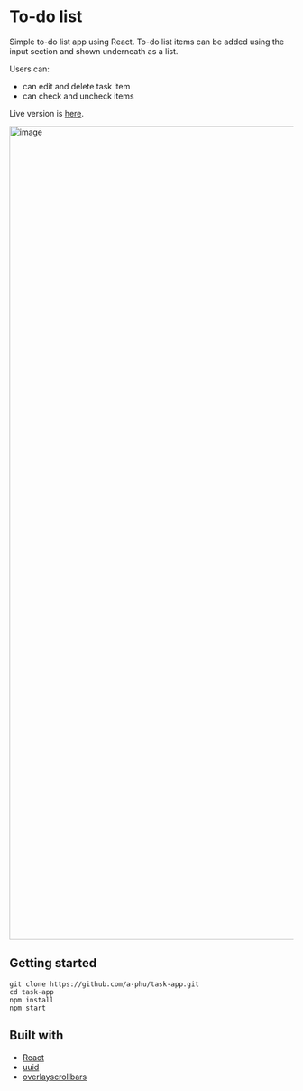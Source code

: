 # To-do list
Simple to-do list app using React. 
To-do list items can be added using the input section and shown underneath as a list.

Users can:
* can edit and delete task item 
* can check and uncheck items


Live version is [here](https://a-phu.github.io/task-app/).

<img width="1440" alt="image" src="https://user-images.githubusercontent.com/46221612/212450840-36fcd58e-17ec-41fb-99bc-854efb2803a5.png">

## Getting started
```
git clone https://github.com/a-phu/task-app.git
cd task-app
npm install
npm start
```

## Built with
* [React](https://reactjs.org/)
* [uuid](https://www.npmjs.com/package/uuid)
* [overlayscrollbars](https://www.npmjs.com/package/overlayscrollbars-react)
